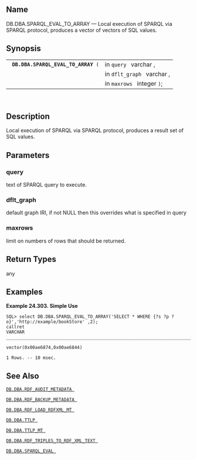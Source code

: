 <div>

<div>

</div>

<div>

## Name

DB.DBA.SPARQL_EVAL_TO_ARRAY — Local execution of SPARQL via SPARQL
protocol, produces a vector of vectors of SQL values.

</div>

<div>

## Synopsis

<div>

|                                          |                            |
|------------------------------------------|----------------------------|
| ` `**`DB.DBA.SPARQL_EVAL_TO_ARRAY`**` (` | in `query ` varchar ,      |
|                                          | in `dflt_graph ` varchar , |
|                                          | in `maxrows ` integer `)`; |

<div>

 

</div>

</div>

</div>

<div>

## Description

Local execution of SPARQL via SPARQL protocol, produces a result set of
SQL values.

</div>

<div>

## Parameters

<div>

### query

text of SPARQL query to execute.

</div>

<div>

### dflt_graph

default graph IRI, if not NULL then this overrides what is specified in
query

</div>

<div>

### maxrows

limit on numbers of rows that should be returned.

</div>

</div>

<div>

## Return Types

any

</div>

<div>

## Examples

<div>

**Example 24.303. Simple Use**

<div>

``` screen
SQL> select DB.DBA.SPARQL_EVAL_TO_ARRAY('SELECT * WHERE {?s ?p ?o}','http://example/bookStore' ,2);
callret
VARCHAR
_______________________________________________________________________________

vector(0x00ae6874,0x00ae6844)

1 Rows. -- 10 msec.
```

</div>

</div>

  

</div>

<div>

## See Also

<a href="fn_rdf_audit_metadata.html" class="link"
title="DB.DBA.RDF_AUDIT_METADATA"><code
class="function">DB.DBA.RDF_AUDIT_METADATA </code></a>

<a href="fn_rdf_backup_metadata.html" class="link"
title="DB.DBA.RDF_BACKUP_METADATA"><code
class="function">DB.DBA.RDF_BACKUP_METADATA </code></a>

<a href="fn_rdf_load_rdfxml_mt.html" class="link"
title="DB.DBA.RDF_LOAD_RDFXML_MT"><code
class="function">DB.DBA.RDF_LOAD_RDFXML_MT </code></a>

<a href="fn_ttlp.html" class="link" title="DB.DBA.TTLP"><code
class="function">DB.DBA.TTLP </code></a>

<a href="fn_ttlp_mt.html" class="link" title="DB.DBA.TTLP_MT"><code
class="function">DB.DBA.TTLP_MT </code></a>

<a href="fn_rdf_triples_to_rdf_xml_text.html" class="link"
title="DB.DBA.RDF_TRIPLES_TO_RDF_XML_TEXT"><code
class="function">DB.DBA.RDF_TRIPLES_TO_RDF_XML_TEXT </code></a>

<a href="fn_sparql_eval.html" class="link"
title="DB.DBA.SPARQL_EVAL"><code
class="function">DB.DBA.SPARQL_EVAL </code></a>

</div>

</div>
